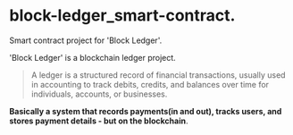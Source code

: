 # block-ledger_smart-contract.

Smart contract project for 'Block Ledger'.

'Block Ledger' is a blockchain ledger project.

> A ledger is a structured record of financial transactions, usually used in accounting to track debits, credits, and balances over time for individuals, accounts, or businesses.

**Basically a system that records payments(in and out), tracks users, and stores payment details - but on the blockchain**.
